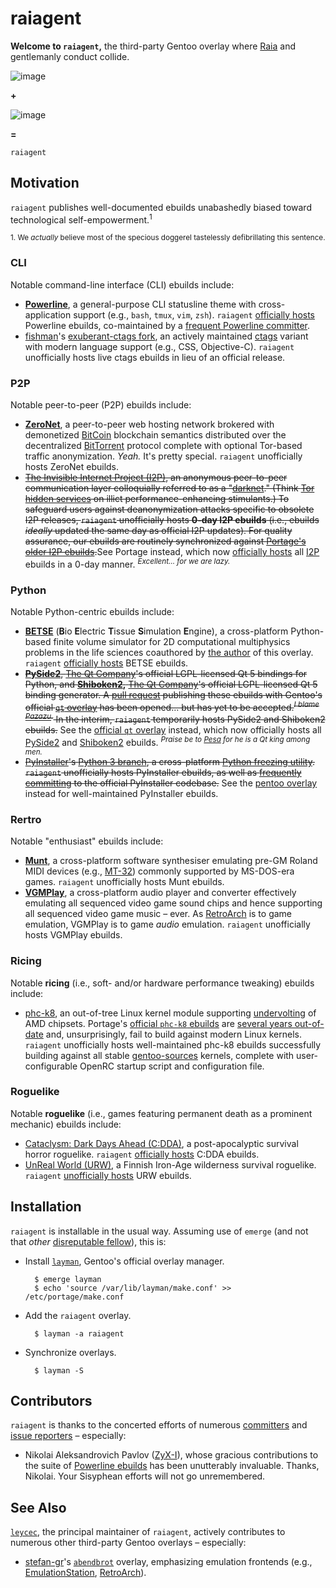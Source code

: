 raiagent
===========

**Welcome to `raiagent`,** the third-party Gentoo overlay where [Raia](https://en.wikipedia.org/wiki/Raja_%28genus%29) and gentlemanly conduct collide.

![image](https://cloud.githubusercontent.com/assets/217028/7741975/ce3e814a-ff55-11e4-84d9-7fe8f2fab2f0.png)

**+**

![image](https://cloud.githubusercontent.com/assets/217028/7742504/0d4c7394-ff5e-11e4-9352-9a30362fb37c.png)

**=**

`raiagent`

## Motivation

`raiagent` publishes well-documented ebuilds unabashedly biased toward technological self-empowerment.<sup>1</sup>

<sup>1. We *actually* believe most of the specious doggerel tastelessly defibrillating this sentence.</sup>

### CLI

Notable command-line interface (CLI) ebuilds include:

* **[Powerline](https://github.com/powerline/powerline)**, a general-purpose CLI statusline theme with cross-application support (e.g., `bash`, `tmux`, `vim`, `zsh`). `raiagent` [officially hosts](https://powerline.readthedocs.org/en/latest/installation/linux.html) Powerline ebuilds, co-maintained by a [frequent Powerline committer](https://github.com/ZyX-I).
* [fishman](https://github.com/fishman)'s [exuberant-ctags fork](https://github.com/fishman/ctags), an actively maintained [ctags](https://en.wikipedia.org/wiki/Ctags) variant with modern language support (e.g., CSS, Objective-C). `raiagent` unofficially hosts live ctags ebuilds in lieu of an official release.

### P2P

Notable peer-to-peer (P2P) ebuilds include:

* **[ZeroNet](https://zeronet.io)**, a peer-to-peer web hosting network brokered
  with demonetized [BitCoin](https://en.wikipedia.org/wiki/Bitcoin) blockchain
  semantics distributed over the decentralized
  [BitTorrent](https://en.wikipedia.org/wiki/BitTorrent) protocol complete with
  optional Tor-based traffic anonymization. *Yeah.* It's pretty special.
  `raiagent` unofficially hosts ZeroNet ebuilds.
* ~~[The Invisible Internet Project (I2P)](https://geti2p.net), an anonymous
  peer-to-peer communication layer colloquially referred to as a
  "[darknet](https://en.wikipedia.org/wiki/Darknet_\(networking\))." (Think [Tor
  hidden services](https://en.wikipedia.org/wiki/List_of_Tor_hidden_services) on
  illict performance-enhancing stimulants.) To safeguard users against
  deanonymization attacks specific to obsolete I2P releases, `raiagent`
  unofficially hosts **0-day I2P ebuilds** (i.e., ebuilds *ideally* updated the
  same day as official I2P updates). For quality assurance, our ebuilds are
  routinely synchronized against [Portage's older I2P
  ebuilds](https://packages.gentoo.org/package/net-p2p/i2p).~~See Portage
  instead, which now [officially hosts](https://wiki.gentoo.org/wiki/I2P) all
  [I2P](https://geti2p.net) ebuilds in a 0-day manner. <sup>_Excellent… for we
  are lazy._</sup>

### Python

Notable Python-centric ebuilds include:

* **[BETSE](https://gitlab.com/betse/betse)** (**B**io **E**lectric **T**issue
  **S**imulation **E**ngine), a cross-platform Python-based finite volume
  simulator for 2D computational multiphysics problems in the life sciences
  coauthored by [the author](https://github.com/leycec) of this overlay.
  `raiagent` [officially
  hosts](https://gitlab.com/betse/betse/blob/master/doc/md/INSTALL.md) BETSE
  ebuilds.
* ~~**[PySide2](https://wiki.qt.io/PySide2)**, [The Qt
  Company](https://www.qt.io)'s official LGPL-licensed Qt 5 bindings for Python,
  and **[Shiboken2](https://wiki.qt.io/PySide2),** [The Qt
  Company](https://www.qt.io)'s official LGPL-licensed Qt 5 binding generator.
  A [pull request](https://github.com/gentoo/qt/pull/142) publishing these
  ebuilds with Gentoo's official [`qt` overlay](https://github.com/gentoo/qt)
  has been opened… but has yet to be accepted.<sup>_I blame
  [Pazazu](https://www.youtube.com/watch?v=YAw3Xr8r6TY)._</sup> In the interim,
  `raiagent` temporarily hosts PySide2 and Shiboken2 ebuilds.~~ See the
  [official `qt` overlay](https://github.com/gentoo/qt) instead, which
  now officially hosts all [PySide2](https://wiki.qt.io/PySide2) and
  [Shiboken2](https://wiki.qt.io/PySide2) ebuilds. <sup>_Praise be to
  [Pesa](https://github.com/Pesa) for he is a Qt king among men._</sup>
* ~~[PyInstaller](https://github.com/pyinstaller/pyinstaller)'s [Python 3
  branch](https://github.com/pyinstaller/pyinstaller/tree/python3), a
  cross-platform [Python freezing
  utility](http://docs.python-guide.org/en/latest/shipping/freezing). `raiagent`
  unofficially hosts PyInstaller ebuilds, as well as [frequently
  committing]((https://github.com/leycec/pyinstaller)) to the official
  PyInstaller codebase.~~ See the [pentoo
  overlay](https://github.com/pentoo/pentoo-overlay) instead for well-maintained
  PyInstaller ebuilds.

### Rertro

Notable "enthusiast" ebuilds include:

* **[Munt](https://github.com/munt/munt)**, a cross-platform software
  synthesiser emulating pre-GM Roland MIDI devices (e.g.,
  [MT-32](https://en.wikipedia.org/wiki/Roland_MT-32)) commonly supported by
  MS-DOS-era games. `raiagent` unofficially hosts Munt ebuilds.
* **[VGMPlay](http://vgmrips.net/forum/viewtopic.php?t=112)**, a cross-platform
  audio player and converter effectively emulating all sequenced video game
  sound chips and hence supporting all sequenced video game music – ever. As
  [RetroArch](https://www.libretro.com/index.php/retroarch-2) is to game
  emulation, VGMPlay is to game *audio* emulation. `raiagent` unofficially hosts
  VGMPlay ebuilds.

### Ricing

Notable **ricing** (i.e., soft- and/or hardware performance tweaking) ebuilds include:

* [phc-k8](http://www.linux-phc.org/forum/viewtopic.php?f=13&t=2), an out-of-tree Linux kernel module supporting [undervolting](https://en.wikipedia.org/wiki/Dynamic_voltage_scaling) of AMD chipsets. Portage's [official `phc-k8` ebuilds](https://sources.gentoo.org/cgi-bin/viewvc.cgi/gentoo-x86/sys-power/phc-k8/) are [several years out-of-date](https://sources.gentoo.org/cgi-bin/viewvc.cgi/gentoo-x86/sys-power/phc-k8/ChangeLog?view=markup) and, unsurprisingly, fail to build against modern Linux kernels. `raiagent` unofficially hosts well-maintained phc-k8 ebuilds successfully building against all stable [gentoo-sources](https://wiki.gentoo.org/wiki/Kernel/Overview#General_purpose:_gentoo-sources) kernels, complete with user-configurable OpenRC startup script and configuration file.

### Roguelike

Notable **roguelike** (i.e., games featuring permanent death as a prominent mechanic) ebuilds include:

* [Cataclysm: Dark Days Ahead (C:DDA)](http://en.cataclysmdda.com), a post-apocalyptic survival horror roguelike. `raiagent` [officially hosts](http://www.wiki.cataclysmdda.com/index.php?title=How_to_compile#Gentoo) C:DDA ebuilds.
* [UnReal World (URW)](http://www.unrealworld.fi), a Finnish Iron-Age wilderness survival roguelike. `raiagent` [unofficially hosts](http://z3.invisionfree.com/UrW_forum/index.php?showtopic=3551) URW ebuilds.

## Installation

`raiagent` is installable in the usual way. Assuming use of `emerge` (and not
that *other* [disreputable fellow](http://paludis.exherbo.org)), this is:

* Install [`layman`](https://wiki.gentoo.org/wiki/Layman), Gentoo's official
  overlay manager.

        $ emerge layman
        $ echo 'source /var/lib/layman/make.conf' >> /etc/portage/make.conf

* Add the `raiagent` overlay.

        $ layman -a raiagent

* Synchronize overlays.

        $ layman -S

## Contributors

`raiagent` is thanks to the concerted efforts of numerous
[committers](https://github.com/leycec/raiagent/graphs/contributors) and
[issue reporters](https://github.com/leycec/raiagent/issues) – especially:

* Nikolai Aleksandrovich Pavlov ([ZyX-I](https://github.com/ZyX-I)), whose
  gracious contributions to the suite of [Powerline ebuilds](https://github.com/leycec/raiagent/tree/master/app-misc) has been unutterably invaluable. Thanks,
  Nikolai. Your Sisyphean efforts will not go unremembered.

## See Also

[`leycec`](https://github.com/leycec), the principal maintainer of `raiagent`,
actively contributes to numerous other third-party Gentoo overlays – especially:

* [stefan-gr](https://github.com/stefan-gr)'s
  [`abendbrot`](https://github.com/stefan-gr/abendbrot) overlay, emphasizing
  emulation frontends (e.g., [EmulationStation](http://www.emulationstation.org),
  [RetroArch](http://www.libretro.com)).
